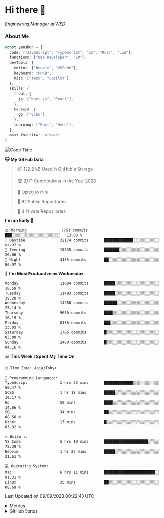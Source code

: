 # Hi there&nbsp;:wave:

<!-- ![Alt text](https://spotify-recently-played-readme.vercel.app/api?user=31kynbuubkiu3r4qh4hjuaglhfay) -->

_Engineering Manager at [WED](https://github.com/wedinc)_

### About Me

```ts
const yanskun = {
  code: ["JavaScript", "TypeScript", "Go", "Rust", "Lua"],
  functions: ["Web Developer", "EM"],
  devTools: {
    editor: ["Neovim", "VSCode"],
    keyboard: "HHKB",
    misc: ["tmux", "Copilot"],
  },
  skills: {
    front: {
      js: ["Nuxt.js", "React"],
    },
    backend: {
      go: ["Echo"],
    },
    learning: ["Rust", "Deno"],
  },
  most_favirite: "GitHub",
}
```

<!--START_SECTION:waka-->
![Code Time](http://img.shields.io/badge/Code%20Time-469%20hrs%2029%20mins-blue)

**🐱 My GitHub Data** 

> 📦 122.2 kB Used in GitHub's Storage 
 > 
> 🏆 2,171 Contributions in the Year 2023
 > 
> 💼 Opted to Hire
 > 
> 📜 92 Public Repositories 
 > 
> 🔑 3 Private Repositories 
 > 
**I'm an Early 🐤** 

```text
🌞 Morning                7751 commits        ███░░░░░░░░░░░░░░░░░░░░░░   13.00 % 
🌆 Daytime                32174 commits       █████████████░░░░░░░░░░░░   53.97 % 
🌃 Evening                15535 commits       ███████░░░░░░░░░░░░░░░░░░   26.06 % 
🌙 Night                  4155 commits        ██░░░░░░░░░░░░░░░░░░░░░░░   06.97 % 
```
📅 **I'm Most Productive on Wednesday** 

```text
Monday                   11084 commits       █████░░░░░░░░░░░░░░░░░░░░   18.59 % 
Tuesday                  11493 commits       █████░░░░░░░░░░░░░░░░░░░░   19.28 % 
Wednesday                14986 commits       ██████░░░░░░░░░░░░░░░░░░░   25.14 % 
Thursday                 9650 commits        ████░░░░░░░░░░░░░░░░░░░░░   16.19 % 
Friday                   8136 commits        ███░░░░░░░░░░░░░░░░░░░░░░   13.65 % 
Saturday                 1786 commits        █░░░░░░░░░░░░░░░░░░░░░░░░   03.00 % 
Sunday                   2480 commits        █░░░░░░░░░░░░░░░░░░░░░░░░   04.16 % 
```


📊 **This Week I Spent My Time On** 

```text
🕑︎ Time Zone: Asia/Tokyo

💬 Programming Languages: 
TypeScript               3 hrs 25 mins       █████████████░░░░░░░░░░░░   50.47 % 
SCSS                     1 hr 18 mins        █████░░░░░░░░░░░░░░░░░░░░   19.17 % 
Go                       59 mins             ████░░░░░░░░░░░░░░░░░░░░░   14.66 % 
SQL                      34 mins             ██░░░░░░░░░░░░░░░░░░░░░░░   08.50 % 
Other                    13 mins             █░░░░░░░░░░░░░░░░░░░░░░░░   03.32 % 

🔥 Editors: 
VS Code                  5 hrs 19 mins       ████████████████████░░░░░   78.39 % 
Neovim                   1 hr 27 mins        █████░░░░░░░░░░░░░░░░░░░░   21.61 % 

💻 Operating System: 
Mac                      6 hrs 11 mins       ███████████████████████░░   91.31 % 
Linux                    35 mins             ██░░░░░░░░░░░░░░░░░░░░░░░   08.69 % 
```


 Last Updated on 09/09/2023 00:22:40 UTC
<!--END_SECTION:waka-->

<details>
  <summary>Metrics</summary>
  <img src="https://github.com/yanskun/yanskun/blob/main/github-metrics.svg" alt="Metrics">
</details>

<details>
  <summary>GitHub Status</summary>
  <picture>
    <source media="(prefers-color-scheme: dark)" srcset="https://raw.githubusercontent.com/yanskun/yanskun/master/profile-summary-card-output/nord_dark/0-profile-details.svg">
   <img src="https://raw.githubusercontent.com/yanskun/yanskun/master/profile-summary-card-output/default/0-profile-details.svg">
  </picture>
  <br>
  <picture>
    <source media="(prefers-color-scheme: dark)" srcset="https://raw.githubusercontent.com/yanskun/yanskun/master/profile-summary-card-output/nord_dark/1-repos-per-language.svg">
   <img src="https://raw.githubusercontent.com/yanskun/yanskun/master/profile-summary-card-output/default/1-repos-per-language.svg">
  </picture>
  <picture>
    <source media="(prefers-color-scheme: dark)" srcset="https://raw.githubusercontent.com/yanskun/yanskun/master/profile-summary-card-output/nord_dark/2-most-commit-language.svg">
   <img src="https://raw.githubusercontent.com/yanskun/yanskun/master/profile-summary-card-output/default/2-most-commit-language.svg">
  </picture>
  <br>
  <picture>
    <source media="(prefers-color-scheme: dark)" srcset="https://raw.githubusercontent.com/yanskun/yanskun/master/profile-summary-card-output/nord_dark/3-stats.svg">
   <img src="https://raw.githubusercontent.com/yanskun/yanskun/master/profile-summary-card-output/default/3-stats.svg">
  </picture>
  <picture>
    <source media="(prefers-color-scheme: dark)" srcset="https://raw.githubusercontent.com/yanskun/yanskun/master/profile-summary-card-output/nord_dark/4-productive-time.svg">
   <img src="https://raw.githubusercontent.com/yanskun/yanskun/master/profile-summary-card-output/default/4-productive-time.svg">
  </picture>
</details>
